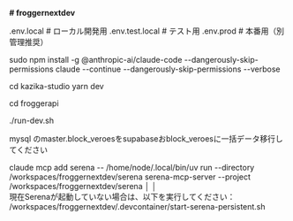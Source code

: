 **# froggernextdev**

.env.local        # ローカル開発用
.env.test.local   # テスト用
.env.prod         # 本番用（別管理推奨）




sudo npm install -g @anthropic-ai/claude-code --dangerously-skip-permissions
claude --continue --dangerously-skip-permissions --verbose





cd kazika-studio
yarn dev


cd froggerapi

./run-dev.sh


mysql のmaster.block_veroesをsupabaseおblock_veroesに一括データ移行してください




claude mcp add serena -- /home/node/.local/bin/uv run --directory /workspaces/froggernextdev/serena serena-mcp-server --project /workspaces/froggernextdev/serena         │
│   
  現在Serenaが起動していない場合は、以下を実行してください：
/workspaces/froggernextdev/.devcontainer/start-serena-persistent.sh